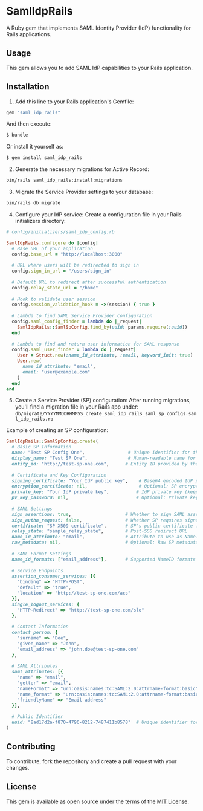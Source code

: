 # SamlIdpRails
A Ruby gem that implements SAML Identity Provider (IdP) functionality for Rails applications.

## Usage
This gem allows you to add SAML IdP capabilities to your Rails application.

## Installation

1. Add this line to your Rails application's Gemfile:

```ruby
gem "saml_idp_rails"
```

And then execute:
```bash
$ bundle
```

Or install it yourself as:
```bash
$ gem install saml_idp_rails
```

2. Generate the necessary migrations for Active Record:
```bash
bin/rails saml_idp_rails:install:migrations
```

3. Migrate the Service Provider settings to your database:
```bash
bin/rails db:migrate
```

4. Configure your IdP service:
Create a configuration file in your Rails initializers directory:

```rb
# config/initializers/saml_idp_config.rb

SamlIdpRails.configure do |config|
  # Base URL of your application
  config.base_url = "http://localhost:3000"
  
  # URL where users will be redirected to sign in
  config.sign_in_url = "/users/sign_in"
  
  # Default URL to redirect after successful authentication
  config.relay_state_url = "/home"
  
  # Hook to validate user session
  config.session_validation_hook = ->(session) { true }
  
  # Lambda to find SAML Service Provider configuration
  config.saml_config_finder = lambda do |_request|
    SamlIdpRails::SamlSpConfig.find_by(uuid: params.require(:uuid))
  end
  
  # Lambda to find and return user information for SAML response
  config.saml_user_finder = lambda do |_request|
    User = Struct.new(:name_id_attribute, :email, keyword_init: true)
    User.new(
      name_id_attribute: "email",
      email: "user@example.com"
    )
  end
end
```

5. Create a Service Provider (SP) configuration:
After running migrations, you'll find a migration file in your Rails app under:
`db/migrate/YYYYMMDDHHMMSS_create_saml_idp_rails_saml_sp_configs.saml_idp_rails.rb`

Example of creating an SP configuration:

```rb
SamlIdpRails::SamlSpConfig.create(
  # Basic SP Information
  name: "Test SP Config One",                # Unique identifier for the SP configuration
  display_name: "Test SP One",               # Human-readable name for the SP
  entity_id: "http://test-sp-one.com",      # Entity ID provided by the SP
  
  # Certificate and Key Configuration
  signing_certificate: "Your IdP public key",    # Base64 encoded IdP public key
  encryption_certificate: nil,                   # Optional: SP encryption certificate
  private_key: "Your IdP private key",          # IdP private key (keep secure)
  pv_key_password: nil,                         # Optional: Private key password if encrypted
  
  # SAML Settings
  sign_assertions: true,                    # Whether to sign SAML assertions
  sign_authn_request: false,                # Whether SP requires signed authentication requests
  certificate: "SP X509 certificate",       # SP's public certificate for signature validation
  relay_state: "sample_relay_state",        # Post-SSO redirect URL
  name_id_attribute: "email",               # Attribute to use as NameID
  raw_metadata: nil,                        # Optional: Raw SP metadata XML
  
  # SAML Format Settings
  name_id_formats: ["email_address"],       # Supported NameID formats
  
  # Service Endpoints
  assertion_consumer_services: [{
    "binding" => "HTTP-POST",
    "default" => "true",
    "location" => "http://test-sp-one.com/acs"
  }],
  single_logout_services: {
    "HTTP-Redirect" => "http://test-sp-one.com/slo"
  },
  
  # Contact Information
  contact_person: {
    "surname" => "Doe",
    "given_name" => "John",
    "email_address" => "john.doe@test-sp-one.com"
  },
  
  # SAML Attributes
  saml_attributes: [{
    "name" => "email",
    "getter" => "email",
    "nameFormat" => "urn:oasis:names:tc:SAML:2.0:attrname-format:basic",
    "name_format" => "urn:oasis:names:tc:SAML:2.0:attrname-format:basic",
    "friendlyName" => "Email address"
  }],
  
  # Public Identifier
  uuid: "8ad17d2a-f870-4796-8212-7487411b8578"  # Unique identifier for SP configuration
)
```

## Contributing
To contribute, fork the repository and create a pull request with your changes.

## License
This gem is available as open source under the terms of the [MIT License](https://opensource.org/licenses/MIT).
